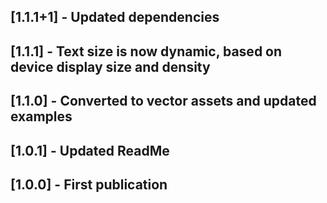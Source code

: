 ## [1.1.1+1] - Updated dependencies
## [1.1.1] - Text size is now dynamic, based on device display size and density
## [1.1.0] - Converted to vector assets and updated examples
## [1.0.1] - Updated ReadMe
## [1.0.0] - First publication
